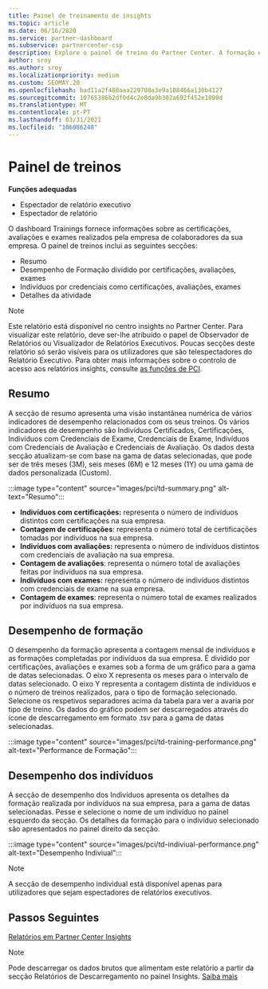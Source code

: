 ```yaml
---
title: Painel de treinamento de insights
ms.topic: article
ms.date: 06/16/2020
ms.service: partner-dashboard
ms.subservice: partnercenter-csp
description: Explore o painel de treino do Partner Center. A formação é um dos relatórios disponíveis na área do Partner Center Insights (PCI).
author: sroy
ms.author: sroy
ms.localizationpriority: medium
ms.custom: SEOMAY.20
ms.openlocfilehash: bad11a2f480aaa229708a3e9a108466a130b4127
ms.sourcegitcommit: 10765386b2df0d4c2e8da9b302a692f452e1090d
ms.translationtype: MT
ms.contentlocale: pt-PT
ms.lasthandoff: 03/31/2021
ms.locfileid: "106086248"
---
```

# <a name="trainings-dashboard"></a>Painel de treinos

**Funções adequadas**

- Espectador de relatório executivo
- Espectador de relatório

O dashboard Trainings fornece informações sobre as certificações, avaliações e exames realizados pela empresa de colaboradores da sua empresa. O painel de treinos inclui as seguintes secções:

- Resumo
- Desempenho de Formação dividido por certificações, avaliações, exames
- Indivíduos por credenciais como certificações, avaliações, exames
- Detalhes da atividade

>[!NOTE] 
>Este relatório está disponível no centro insights no Partner Center. Para visualizar este relatório, deve ser-lhe atribuído o papel de Observador de Relatórios ou Visualizador de Relatórios Executivos. Poucas secções deste relatório só serão visíveis para os utilizadores que são telespectadores do Relatório Executivo. Para obter mais informações sobre o controlo de acesso aos relatórios insights, consulte [as funções de PCI](pci-roles.md).

## <a name="summary"></a>Resumo

A secção de resumo apresenta uma visão instantânea numérica de vários indicadores de desempenho relacionados com os seus treinos. Os vários indicadores de desempenho são Indivíduos Certificados, Certificações, Indivíduos com Credenciais de Exame, Credenciais de Exame, Indivíduos com Credenciais de Avaliação e Credenciais de Avaliação. Os dados desta secção atualizam-se com base na gama de datas selecionadas, que pode ser de três meses (3M), seis meses (6M) e 12 meses (1Y) ou uma gama de dados personalizada (Custom). 

:::image type="content" source="images/pci/td-summary.png" alt-text="Resumo":::

- **Indivíduos com certificações:** representa o número de indivíduos distintos com certificações na sua empresa.
- **Contagem de certificações**: representa o número total de certificações tomadas por indivíduos na sua empresa.
- **Indivíduos com avaliações:** representa o número de indivíduos distintos com credenciais de avaliação na sua empresa. 
- **Contagem de avaliações**: representa o número total de avaliações feitas por indivíduos na sua empresa.
- **Indivíduos com exames:** representa o número de indivíduos distintos com credenciais de exame na sua empresa. 
- **Contagem de exames**: representa o número total de exames realizados por indivíduos na sua empresa.

## <a name="training-performance"></a>Desempenho de formação

O desempenho da formação apresenta a contagem mensal de indivíduos e as formações completadas por indivíduos da sua empresa. É dividido por certificações, avaliações e exames sob a forma de um gráfico para a gama de datas selecionadas. O eixo X representa os meses para o intervalo de datas selecionado. O eixo Y representa a contagem distinta de indivíduos e o número de treinos realizados, para o tipo de formação selecionado. Selecione os respetivos separadores acima da tabela para ver a avaria por tipo de treino. Os dados do gráfico podem ser descarregados através do ícone de descarregamento em formato .tsv para a gama de datas selecionadas.

:::image type="content" source="images/pci/td-training-performance.png" alt-text="Performance de Formação":::

## <a name="individuals-performance"></a>Desempenho dos indivíduos

A secção de desempenho dos Indivíduos apresenta os detalhes da formação realizada por indivíduos na sua empresa, para a gama de datas selecionadas. Pesse e selecione o nome de um indivíduo no painel esquerdo da secção. Os detalhes da formação para o indivíduo selecionado são apresentados no painel direito da secção.

:::image type="content" source="images/pci/td-indiviual-performance.png" alt-text="Desempenho Indiviual":::

>[!NOTE] 
> A secção de desempenho individual está disponível apenas para utilizadores que sejam espectadores de relatórios executivos. 

## <a name="next-steps"></a>Passos Seguintes

[Relatórios em Partner Center Insights](partner-center-insights.md)

>[!NOTE] 
> Pode descarregar os dados brutos que alimentam este relatório a partir da secção Relatórios de Descarregamento no painel Insights. [Saiba mais](pci-download-reports.md)